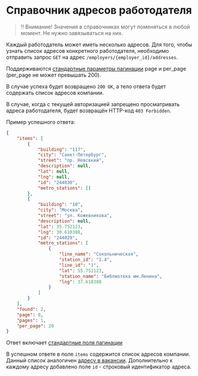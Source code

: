 # Справочник адресов работодателя

> ‼️ Внимание! Значения в справочниках могут поменяться в любой момент. Не нужно завязываться на них.

Каждый работодатель может иметь несколько адресов. Для того, чтобы узнать список
адресов конкретного работодателя, необходимо  отправить запрос `GET` на адрес
`/employers/{employer_id}/addresses`.

Поддерживаются [стандартные параметры пагинации](/docs/general.md#pagination) page и per_page (per_page не может превышать 200).

В случае успеха будет возвращено
`200 OK`, а тело ответа будет содержать список адресов компании.

В случае, когда с текущей авторизацией запрещено просматривать адреса
работодателя, будет возвращён HTTP-код `403 Forbidden`.

Пример успешного ответа:

```json
{
    "items": [
        {
            "building": "117",
            "city": "Санкт-Петербург",
            "street": "пр. Невсвкий",
            "description": null,
            "lat": null,
            "lng": null,
            "id": "244030",
            "metro_stations": []
        },
        {
            "building": "10",
            "city": "Москва",
            "street": "ул. Кожевникова",
            "description": null,
            "lat": 35.752123,
            "lng": 30.610388,
            "id": "244029",
            "metro_stations": [
                {
                    "line_name": "Сокольническая",
                    "station_id": "1.4",
                    "line_id": "1",
                    "lat": 55.752123,
                    "station_name": "Библиотека им.Ленина",
                    "lng": 37.610388
                }
            ]
        }
    ],
    "found": 2,
    "page": 0,
    "pages": 1,
    "per_page": 20
}
```

Ответ включает [стандартные поля пагинации](/docs/general.md#pagination)

В успешном ответе в поле `items` содержится список адресов компании. Данный
список аналогичен [адресу в вакансии](address.md). Дополнительно к каждому
адресу добавлено поле `id` - строковый идентификатор адреса.

